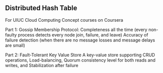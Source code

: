 Distributed Hash Table
----------------------------
For UIUC Cloud Computing Concept courses on Coursera

Part 1: 
Gossip Membership Protocol:
Completeness all the time (every non-faulty process detects every node join, failure, and leave) 
Accuracy of failure detection (when there are no message losses and message delays are small)

Part 2: Fault-Tolerant Key Value Store
A key-value store supporting CRUD operations, Load-balancing, Quorum consistency level for both reads and writes, and Stabilization after failure
